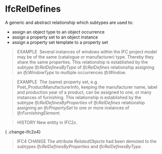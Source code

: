 # IfcRelDefines

A generic and abstract relationship which subtypes are used to:

* assign an object type to an object occurrence
* assign a property set to an object instance
* assign a property set template to a property set
<!-- end of short definition -->

> EXAMPLE  Several instances of windows within the IFC project model may be of the same (catalogue or manufacturer) type. Thereby they share the same properties. This relationship is established by the subtype _IfcRelDefinesByType_ of _IfcRelDefines_ relationship assigning an _IfcWindowType_ to multiple occurrences _IfcWindow_.

> EXAMPLE  The (same) property set, e.g.  Pset_ProductManufacturerInfo, keeping the manufacturer name, label and production year of a product, can be assigned to one, or many instances of furnishing. This relationship is established by the subtype _IfcRelDefinesByProperties_ of _IfcRelDefines_ relationship assigning an _IfcPropertySet_ to one or more instances of _IfcFurnishingElement_.

> HISTORY New entity in IFC2x.

{ .change-ifc2x4}
> IFC4 CHANGE The attribute _RelatedObjects_ had been demoted to the subtypes _IfcRelDefinesByProperties_ and _IfcRelDefinesByType_.
